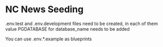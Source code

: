 # NC News Seeding

.env.test and .env.development files need to be created, in each of them value PGDATABASE for database_name needs to be added

You can use .env.\*.example as blueprints
